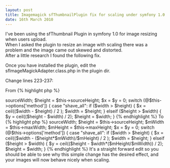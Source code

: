 ```yaml
---
layout: post
title: Imagemagick sfThumbnailPlugin fix for scaling under symfony 1.0
date: 16th March 2010
---
```


I've been using the sfThumbnail Plugin in symfony 1.0 for image resizing when users upload.  
When I asked the plugin to resize an image with scaling there was a problem and the image came out skewed and distorted.  
After a little research I found the following fix.

Once you have installed the plugin, edit the sfImageMagickAdapter.class.php in the plugin dir.

Change lines 223-237:

From
{% highlight php %}
<?php
$width  = $this->sourceWidth;
$height = $this->sourceHeight;
$x = $y = 0;
switch (@$this->options['method']) {
  case "shave_all":
    if ($width > $height)
    {
      $x = ceil(($width - $height) / 2 );
      $width = $height;
    }
    elseif ($height > $width)
    {
      $y = ceil(($height - $width) / 2);
      $height = $width;
    }
{% endhighlight %}


To
{% highlight php %}
<?php
$width  = $this->sourceWidth;
$height = $this->sourceHeight;
$mWidth = $this->maxWidth;
$mHeight = $this->maxHeight;
$x = $y = 0;
switch (@$this->options['method']) {
  case "shave_all":
    if ($width > $height)
    {
      $x = ceil(($width - ($height*$mWidth)/$mHeight) / 2 );
      $width = $height;
    }
    elseif ($height > $width)
    {
      $y = ceil(($height - $width*($mHeight/$mWidth)) / 2);
      $height = $width;
    }
{% endhighlight %}

It's a straight forward edit so you should be able to see why this simple change has the desired effect, and your images will now behave nicely when scaling.